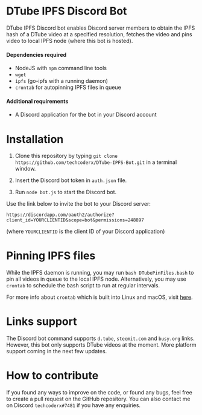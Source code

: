 # DTube IPFS Discord Bot

DTube IPFS Discord bot enables Discord server members to obtain the IPFS hash of a DTube video at a specified resolution, fetches the video and pins video to local IPFS node (where this bot is hosted).

#### Dependencies required

* NodeJS with `npm` command line tools
* `wget`
* `ipfs` (go-ipfs with a running daemon)
* `crontab` for autopinning IPFS files in queue

#### Additional requirements

* A Discord application for the bot in your Discord account

# Installation

1. Clone this repository by typing `git clone https://github.com/techcoderx/DTube-IPFS-Bot.git` in a terminal window.

2. Insert the Discord bot token in `auth.json` file.

3. Run `node bot.js` to start the Discord bot.

Use the link below to invite the bot to your Discord server:

`https://discordapp.com/oauth2/authorize?client_id=YOURCLIENTID&scope=bot&permissions=248897`

(where `YOURCLIENTID` is the client ID of your Discord application)

# Pinning IPFS files

While the IPFS daemon is running, you may run `bash DTubePinFiles.bash` to pin all videos in queue to the local IPFS node. Alternatively, you may use `crontab` to schedule the bash script to run at regular intervals.

For more info about `crontab` which is built into Linux and macOS, visit [here](https://gist.github.com/mkaz/69066bd0c5e45515a264).

# Links support

The Discord bot command supports `d.tube`, `steemit.com` and `busy.org` links. However, this bot only supports DTube videos at the moment. More platform support coming in the next few updates.

# How to contribute

If you found any ways to improve on the code, or found any bugs, feel free to create a pull request on the GitHub repository. You can also contact me on Discord `techcoderx#7481` if you have any enquiries.